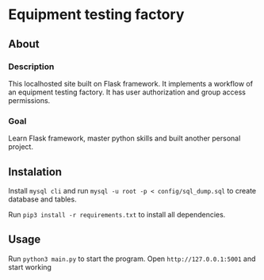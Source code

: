 # Equipment testing  factory

## About 
### Description
This localhosted site built on Flask framework. 
It implements a workflow of an equipment testing factory.
It has user authorization and group access permissions.
### Goal
Learn Flask framework, master python skills and built another personal project.


## Instalation 
Install `mysql cli` and run `mysql -u root -p < config/sql_dump.sql` to create database and tables.

Run `pip3 install -r requirements.txt` to install all dependencies.

## Usage
Run `python3 main.py` to start the program. Open `http://127.0.0.1:5001` and start working 


